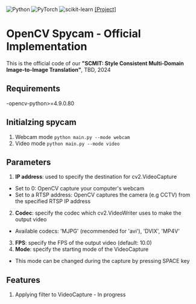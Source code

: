 ![Python](https://img.shields.io/badge/python-3.8.8-3670A0?style=for-the-badge&logo=python&logoColor=white)
![PyTorch](https://img.shields.io/badge/PyTorch-1.7.1-%23EE4C2C.svg?style=for-the-badge&logo=PyTorch&logoColor=white)
![scikit-learn](https://img.shields.io/badge/scikit--learn-0.24.1-%23F7931E.svg?style=for-the-badge&logo=scikit-learn&logoColor=white)
[[Project]](https://github.com/zachnguyen03/opencv_spycam)

# OpenCV Spycam - Official Implementation
This is the official code of our **"SCMIT: Style Consistent Multi-Domain Image-to-Image Translation"**, TBD, 2024

## **Requirements**
-opencv-python>=4.9.0.80

## **Initialzing spycam**
1. Webcam mode
`python main.py --mode webcam`
2. Video mode
`python main.py --mode video`

## **Parameters**
1. **IP address**: used to specify the destination for cv2.VideoCapture
- Set to 0: OpenCV capture your computer's webcam
- Set to a RTSP address: OpenCV captures the camera (e.g CCTV) from the specified RTSP IP address
2. **Codec**: specify the codec which cv2.VideoWriter uses to make the output video
- Available codecs: 'MJPG' (recommended for 'avi'), 'DVIX', 'MP4V' 
3. **FPS**: specify the FPS of the output video (default: 10.0)
4. **Mode**: specify the starting mode of the VideoCapture 
- This mode can be changed during the capture by pressing SPACE key

## **Features**
1. Applying filter to VideoCapture - In progress


